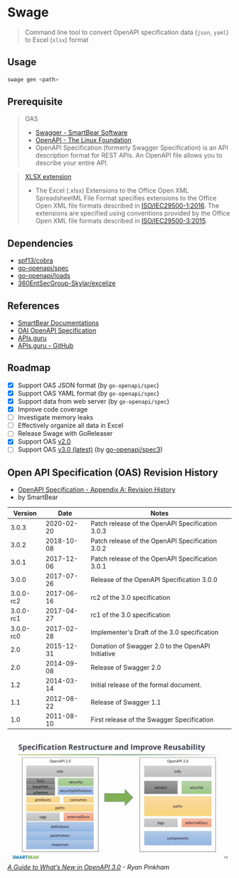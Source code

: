 # Swage

> Command line tool to convert OpenAPI specification data (`json`, `yaml`) to Excel (`xlsx`) format

## Usage

```bash
swage gen <path>
```

## Prerequisite

> OAS
>
> - [Swagger - SmartBear Software](https://swagger.io/docs/specification/about)
> - [OpenAPI - The Linux Foundation](https://www.openapis.org/about)
> - OpenAPI Specification (formerly Swagger Specification) is an API description format for REST APIs. An OpenAPI file allows you to describe your entire API.

> [XLSX extension](https://docs.microsoft.com/en-us/openspecs/office_standards/ms-xlsx/)
>
> - The Excel (.xlsx) Extensions to the Office Open XML SpreadsheetML File Format specifies extensions
>   to the Office Open XML file formats described in [ISO/IEC29500-1:2016](https://www.iso.org/standard/71691.html).
>   The extensions are specified using conventions provided by the Office Open XML file formats
>   described in [ISO/IEC29500-3:2015](https://www.iso.org/standard/65533.html).

## Dependencies

- [spf13/cobra](https://github.com/spf13/cobra)
- [go-openapi/spec](https://github.com/go-openapi/spec)
- [go-openapi/loads](https://github.com/go-openapi/loads)
- [360EntSecGroup-Skylar/excelize](https://github.com/360EntSecGroup-Skylar/excelize)

## References

- [SmartBear Documentations](https://swagger.io/docs/specification)
- [OAI OpenAPI Specification](https://github.com/OAI/OpenAPI-Specification)
- [APIs.guru](https://apis.guru/browse-apis/)
- [APIs.guru - GitHub](https://github.com/APIs-guru/openapi-directory)

## Roadmap

- [x] Support OAS JSON format (by `go-openapi/spec`)
- [x] Support OAS YAML format (by `go-openapi/spec`)
- [x] Support data from web server (by `go-openapi/spec`)
- [x] Improve code coverage
- [ ] Investigate memory leaks
- [ ] Effectively organize all data in Excel
- [ ] Release Swage with GoReleaser
- [x] Support OAS [v2.0](http://spec.openapis.org/oas/v2.0)
- [ ] Support OAS [v3.0 (latest)](http://spec.openapis.org/oas/v3.0.3) (by [go-openapi/spec3](https://github.com/go-openapi/spec3))

## Open API Specification (OAS) Revision History

- [OpenAPI Specification - Appendix A: Revision History](https://swagger.io/specification/#appendix-a-revision-history)
- by SmartBear

| Version   | Date       | Notes                                             |
| --------- | ---------- | ------------------------------------------------- |
| 3.0.3     | 2020-02-20 | Patch release of the OpenAPI Specification 3.0.3  |
| 3.0.2     | 2018-10-08 | Patch release of the OpenAPI Specification 3.0.2  |
| 3.0.1     | 2017-12-06 | Patch release of the OpenAPI Specification 3.0.1  |
| 3.0.0     | 2017-07-26 | Release of the OpenAPI Specification 3.0.0        |
| 3.0.0-rc2 | 2017-06-16 | rc2 of the 3.0 specification                      |
| 3.0.0-rc1 | 2017-04-27 | rc1 of the 3.0 specification                      |
| 3.0.0-rc0 | 2017-02-28 | Implementer's Draft of the 3.0 specification      |
| 2.0       | 2015-12-31 | Donation of Swagger 2.0 to the OpenAPI Initiative |
| 2.0       | 2014-09-08 | Release of Swagger 2.0                            |
| 1.2       | 2014-03-14 | Initial release of the formal document.           |
| 1.1       | 2012-08-22 | Release of Swagger 1.1                            |
| 1.0       | 2011-08-10 | First release of the Swagger Specification        |

![OAS Version](./oas-version.jpg)
*[A Guide to What’s New in OpenAPI 3.0](https://swagger.io/blog/news/whats-new-in-openapi-3-0/) - Ryan Pinkham*
